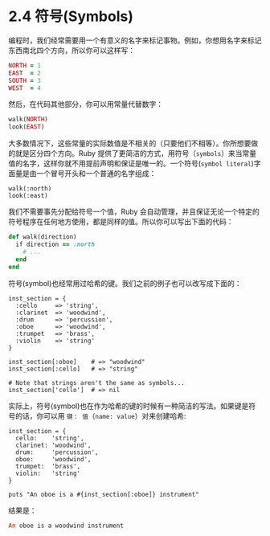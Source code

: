 2.4 符号(Symbols)
================

编程时，我们经常需要用一个有意义的名字来标记事物。例如，你想用名字来标记东西南北四个方向，所以你可以这样写：

```ruby   
NORTH = 1
EAST  = 2​  
SOUTH = 3​  
WEST  = 4
```
然后，在代码其他部分，你可以用常量代替数字：

```ruby   
walk(NORTH)​  
look(EAST)
```

大多数情况下，这些常量的实际数值是不相关的（只要他们不相等）。你所想要做的就是区分四个方向。Ruby 提供了更简洁的方式，用符号（`symbols`）来当常量值的名字，这样你就不用提前声明和保证是唯一的。一个符号(`symbol literal`)字面量是由一个冒号开头和一个普通的名字组成：

```ruby​  
walk(:north)​   
look(:east)
```

我们不需要事先分配给符号一个值，Ruby 会自动管理，并且保证无论一个特定的符号程序在任何地方使用，都是同样的值。所以你可以写出下面的代码：

```ruby
​def​ walk(direction)
  ​if​ direction == :north​   
    ​# ...​​  
  ​end​​  
​end​
```

符号(symbol)也经常用过哈希的键。我们之前的例子也可以改写成下面的：

```ruby​  
inst_section = {​   
  :cello     => ​'string'​,​  
  :clarinet  => ​'woodwind'​,​  
  :drum      => ​'percussion'​,​  
  :oboe      => ​'woodwind'​,​  
  :trumpet   => ​'brass'​,​   
  :violin    => ​'string'​​   
}
​   
inst_section[:oboe]    ​# => "woodwind"​​   
inst_section[:cello]   ​# => "string"​​   

​# Note that strings aren't the same as symbols...​​  
inst_section[​'cello'​]  ​# => nil​
```

实际上，符号(symbol)也在作为哈希的键的时候有一种简洁的写法。如果键是符号的话，你可以用 `键： 值`（`name: value`）对来创建哈希:

```ruby​  
inst_section = {​   
  cello:    ​'string'​,​  
  clarinet: ​'woodwind'​,​  
  drum:     ​'percussion'​,​  
  oboe:     ​'woodwind'​,​  
  trumpet:  ​'brass'​,​   
  violin:   ​'string'​​   
}
​   
puts ​"An oboe is a ​#{inst_section[:oboe]}​ instrument"​
```

结果是：

```ruby
An oboe is a woodwind instrument
```
